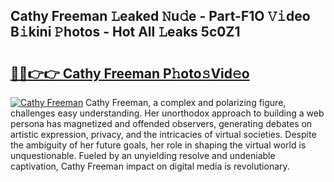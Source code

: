 ## Cathy Freeman 𝙻eaked 𝙽u𝚍e - Part-F1O 𝚅𝚒deo B𝚒kini 𝙿hotos - Hot All 𝙻eaks 5c0Z1

# <h2><a href="http://ld2zmof.urlbe.top/?page=Cathy+Freeman">🔗🔗👉👉 Cathy Freeman P𝚑oto𝚜Vid𝚎o</a></h2>

[![Cathy Freeman](https://i.imgur.com/eBuTRDB.gif)](http://ld2zmof.urlbe.top/?page=Cathy+Freeman)
Cathy Freeman, a complex and polarizing figure, challenges easy understanding. Her unorthodox approach to building a web persona has magnetized and offended observers, generating debates on artistic expression, privacy, and the intricacies of virtual societies. Despite the ambiguity of her future goals, her role in shaping the virtual world is unquestionable. Fueled by an unyielding resolve and undeniable captivation, Cathy Freeman impact on digital media is revolutionary.
